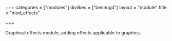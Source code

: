 +++
categories = ["modules"]
divlikes = ["bennugd"]
layout = "module"
title = "mod_effects"

+++

Graphical effects module, adding effects applicable to graphics.
